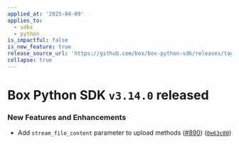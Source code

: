 ```yaml
---
applied_at: '2025-04-09'
applies_to:
  - sdks
  - python
is_impactful: false
is_new_feature: true
release_source_url: 'https://github.com/box/box-python-sdk/releases/tag/v3.14.0'
collapse: true
---
```


# Box Python SDK `v3.14.0` released

### New Features and Enhancements

* Add `stream_file_content` parameter to upload methods ([#890][1]) ([`0e63c00`][2])

[1]: https://github.com/box/box-python-sdk/issues/890

[2]: https://github.com/box/box-python-sdk/commit/0e63c002ee17618c08200c12caae4bb3890b1e90
